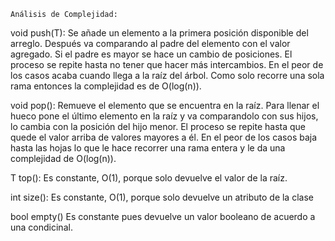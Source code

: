 	Análisis de Complejidad:

  void push(T):
    Se añade un elemento a la primera posición disponible del arreglo. Después va comparando al padre del elemento con el valor agregado. Si el padre es mayor se hace un cambio de posiciones. El proceso se repite hasta no tener que hacer más intercambios. En el peor de los casos acaba cuando llega a la raíz del árbol. Como solo recorre una sola rama entonces la complejidad es de O(log(n)).
	
  void pop():
    Remueve el elemento que se encuentra en la raíz. Para llenar el hueco pone el último elemento en la raíz y va comparandolo con sus hijos, lo cambia con la posición del hijo menor. El proceso se repite hasta que quede el valor arriba de valores mayores a él. En el peor de los casos baja hasta las hojas lo que le hace recorrer una rama entera y le da una complejidad de O(log(n)).

  T top():
    Es constante, O(1), porque solo devuelve el valor de la raíz.

  int size():
    Es constante, O(1), porque solo devuelve un atributo de la clase

  bool empty()
    Es constante pues devuelve un valor booleano de acuerdo a una condicinal.